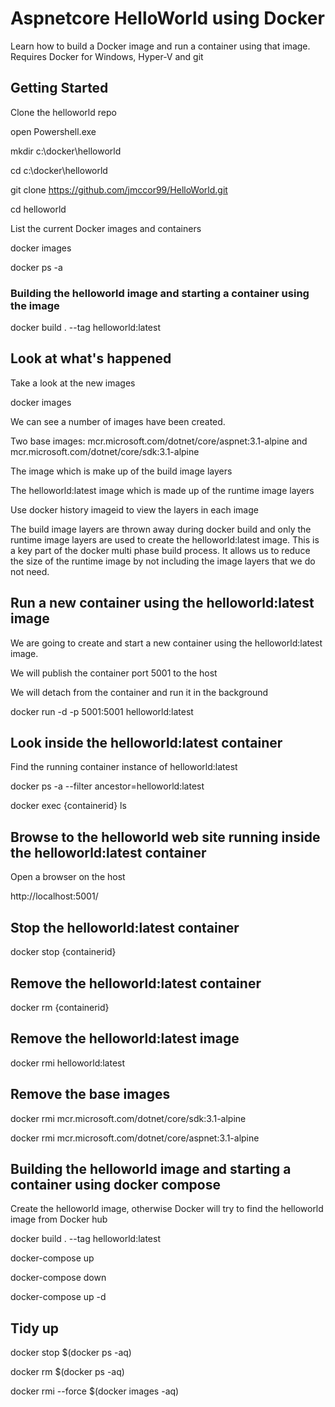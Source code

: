 # Aspnetcore HelloWorld using Docker

Learn how to build a Docker image and run a container using that image. Requires Docker for Windows, Hyper-V and git

## Getting Started

Clone the helloworld repo

open Powershell.exe 

mkdir c:\docker\helloworld

cd c:\docker\helloworld

git clone https://github.com/jmccor99/HelloWorld.git

cd helloworld

List the current Docker images and containers

docker images

docker ps -a

### Building the helloworld image and starting a container using the image

docker build . --tag helloworld:latest

## Look at what's happened

Take a look at the new images

docker images

We can see a number of images have been created. 

Two base images: mcr.microsoft.com/dotnet/core/aspnet:3.1-alpine and mcr.microsoft.com/dotnet/core/sdk:3.1-alpine

The <none> image which is make up of the build image layers

The helloworld:latest image which is made up of the runtime image layers

Use docker history imageid to view the layers in each image

The build image layers are thrown away during docker build and only the runtime image layers are used to create the helloworld:latest image. This is a key part of the docker multi phase build process. It allows us to reduce the size of the runtime image by not including the image layers that we do not need.

## Run a new container using the helloworld:latest image

We are going to create and start a new container using the helloworld:latest image. 

We will publish the container port 5001 to the host

We will detach from the container and run it in the background

docker run -d -p 5001:5001 helloworld:latest

## Look inside the helloworld:latest container

Find the running container instance of helloworld:latest

docker ps -a --filter ancestor=helloworld:latest

docker exec {containerid} ls

## Browse to the helloworld web site running inside the helloworld:latest container

Open a browser on the host

http://localhost:5001/

## Stop the helloworld:latest container

docker stop {containerid}

## Remove the helloworld:latest container

docker rm {containerid}

## Remove the helloworld:latest image

docker rmi helloworld:latest

## Remove the base images

docker rmi mcr.microsoft.com/dotnet/core/sdk:3.1-alpine

docker rmi mcr.microsoft.com/dotnet/core/aspnet:3.1-alpine

## Building the helloworld image and starting a container using docker compose

Create the helloworld image, otherwise Docker will try to find the helloworld image from Docker hub

docker build . --tag helloworld:latest

docker-compose up

docker-compose down

docker-compose up -d

## Tidy up

docker stop $(docker ps -aq)

docker rm $(docker ps -aq)

docker rmi --force $(docker images -aq)

